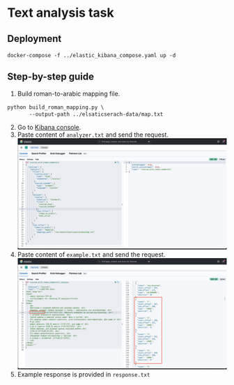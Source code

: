 # Text analysis task

## Deployment

```shell
docker-compose -f ../elastic_kibana_compose.yaml up -d
```

## Step-by-step guide
1. Build roman-to-arabic mapping file.

```shell
python build_roman_mapping.py \
       --output-path ../elsaticserach-data/map.txt
```

2. Go to [Kibana console](http://localhost:5601/app/dev_tools#/console).
3. Paste content of `analyzer.txt` and send the request.
![analyzer](screenshots/analyzer.png)
4. Paste content of `example.txt` and send the request.
![example](screenshots/example.png)
5. Example response is provided in `response.txt`